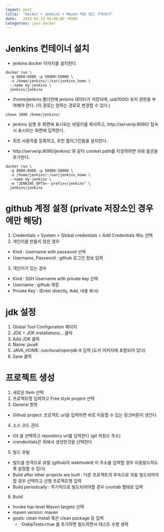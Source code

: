 ```yaml
---
layout: post
title:  "Docker + Jenkins + Maven 자동 빌드 구축하기"
date:   2019-05-14 00:00:00 +0900
categories: java docker
---
```


# Jenkins 컨테이너 설치

* jenkins docker 이미지를 설치한다.

```
docker run \
  -p 8080:8080 -p 50000:50000 \
  -v /home/jenkins/:/var/jenkins_home \
  --name my-jenkins \
  jenkins/jenkins
```

* /home/jenkins 폴더안에 jenkins 데이터가 저장되며, uid(1000) 유저 권한을 부여해야 한다. (이 경로는 원하는 경로로 변경할 수 있다.)

```
chown 1000 /home/jenkins/
```

* jenkins 실행 후 화면에 표시되는 비밀키를 복사하고, http://serverip:8080/ 접속시 표시되는 화면에 입력한다.
* 최초 사용자를 등록하고, 추천 플러그인들을 설치한다.

* http://serverip:8080/jenkins/ 와 같이 context path를 지정하려면 아래 옵션을 추가한다.

```
docker run \
  -p 8080:8080 -p 50000:50000 \
  -v /home/jenkins/:/var/jenkins_home \
  --name my-jenkins \
  -e "JENKINS_OPTS=--prefix=/jenkins" \
  jenkins/jenkins
```

# github 계정 설정 (private 저장소인 경우에만 해당)

1. Credentials > System > Global credentials > Add Credentials 메뉴 선택
2. 개인키를 만들지 않은 경우
* Kind : Username with password 선택
* Username, Password : github 로그인 정보 입력
3. 개인키가 있는 경우
* Kind : SSH Username with private key 선택
* Username : github 계정
* Private Key : (Enter directly, Add, 내용 복사) 

# jdk 설정

1. Global Tool Configuration 페이지
2. JDK > JDK installations... 클릭
3. Add JDK 클릭
4. Name: java8
5. JAVA_HOME: /usr/local/openjdk-8 입력 (도커 이미지에 포함되어 있다)
6. Save 클릭

# 프로젝트 생성

1. 새로운 Item 선택
2. 프로젝트명 입력하고 Free style project 선택
3. General 항목
* Github project: 프로젝트 url을 입력하면 바로 이동할 수 있는 링크버튼이 생긴다
4. 소스 코드 관리
* Git 을 선택하고 repository url를 입력한다 (git 저장소 주소)
* crendentials은 위에서 생성한것을 선택한다
5. 빌드 유발
* 빌드를 원격으로 유발 (github의 webhook에 이 주소를 입력할 경우 자동빌드하도록 설정할 수 있다)
* Build after other projects are built : 다른 프로젝트의 후속으로 자동 빌드되어야할 경우 선택하고 선행 프로젝트명 입력
* Build periodically : 주기적으로 빌드되어야할 경우 crontab 형태로 입력
6. Build
* Invoke top-level Maven targets 선택
* maven version: maven
* goals: clean install 혹은 clean package 등 입력
   * -DskipTests=true 를 추가하면 빌드하면서 테스트 수행 생략

